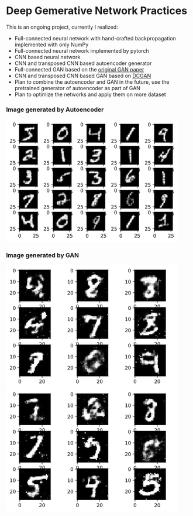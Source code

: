 # Deep Gemerative Network Practices
This is an ongoing project, currently I realized:
+ Full-connected neural network with hand-crafted backpropagation implemented with only NumPy
+ Full-connected neural network implemented by pytorch
+ CNN based neural network
+ CNN and transposed CNN based autoencoder generator
+ Full-connected GAN based on the [original GAN paper](https://arxiv.org/abs/1406.2661)
+ CNN and transposed CNN based GAN based on [DCGAN](https://arxiv.org/pdf/1511.06434.pdf)
+ Plan to combine the autoencoder and GAN in the future, use the pretrained generator of autoencoder as part of GAN
+ Plan to optimize the networks and apply them on more dataset

### Image generated by Autoencoder
![Autoencoder](images/autoencoder.png)

### Image generated by GAN
![GAN1](images/Simple_gan.png)
![GAN2](images/gan2.png)
